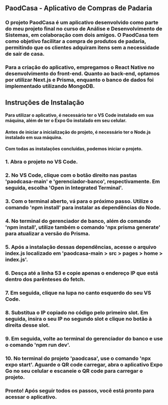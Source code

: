 ## PaodCasa - Aplicativo de Compras de Padaria
### O projeto PaodCasa é um aplicativo desenvolvido como parte do meu projeto final no curso de Análise e Desenvolvimento de Sistemas, em colaboração com dois amigos. O PaodCasa tem como objetivo facilitar a compra de produtos de padaria, permitindo que os clientes adquiram itens sem a necessidade de sair de casa.
###  Para a criação do aplicativo, empregamos o React Native no desenvolvimento do front-end. Quanto ao back-end, optamos por utilizar Next.js e Prisma, enquanto o banco de dados foi implementado utilizando MongoDB.

## Instruções de Instalação

#### Para utilizar o aplicativo, é necessário ter o VS Code instalado em sua máquina, além de ter o Expo Go instalado em seu celular.

#### Antes de iniciar a inicialização do projeto, é necessário ter o Node.js instalado em sua máquina.

#### Com todas as instalações concluídas, podemos iniciar o projeto.

### 1. Abra o projeto no VS Code.

### 2. No VS Code, clique com o botão direito nas pastas 'paodcasa-main' e 'gerenciador-banco', respectivamente. Em seguida, escolha 'Open in Integrated Terminal'.

### 3. Com o terminal aberto, vá para o próximo passo. Utilize o comando 'npm install' para instalar as dependências do Node.

### 4. No terminal do gerenciador de banco, além do comando 'npm install', utilize também o comando 'npx prisma generate' para atualizar a versão do Prisma.

### 5. Após a instalação dessas dependências, acesse o arquivo index.js localizado em 'paodcasa-main > src > pages > home > index.js'.

### 6. Desça até a linha 53 e copie apenas o endereço IP que está dentro dos parênteses do fetch.

### 7. Em seguida, clique na lupa no canto esquerdo do seu VS Code.

### 8. Substitua o IP copiado no código pelo primeiro slot. Em seguida, insira o seu IP no segundo slot e clique no botão à direita desse slot.

### 9. Em seguida, volte ao terminal do gerenciador do banco e use o comando 'npm run dev'.

### 10. No terminal do projeto 'paodcasa', use o comando 'npx expo start'. Aguarde o QR code carregar, abra o aplicativo Expo Go no seu celular e escaneie o QR code para carregar o projeto.

### Pronto! Após seguir todos os passos, você está pronto para acessar o aplicativo.
